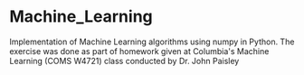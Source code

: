 # Machine_Learning
Implementation of Machine Learning algorithms using numpy in Python. The exercise was done as part of homework given at Columbia's Machine Learning (COMS W4721) class conducted by Dr. John Paisley
